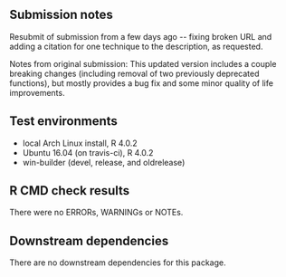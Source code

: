 ## Submission notes

Resubmit of submission from a few days ago -- fixing broken URL and adding a
citation for one technique to the description, as requested.

Notes from original submission:
This updated version includes a couple breaking changes (including removal of two
previously deprecated functions), but mostly provides a bug fix and some minor
quality of life improvements. 

## Test environments

* local Arch Linux install, R 4.0.2
* Ubuntu 16.04 (on travis-ci), R 4.0.2
* win-builder (devel, release, and oldrelease)


## R CMD check results

There were no ERRORs, WARNINGs or NOTEs.

## Downstream dependencies

There are no downstream dependencies for this package.
